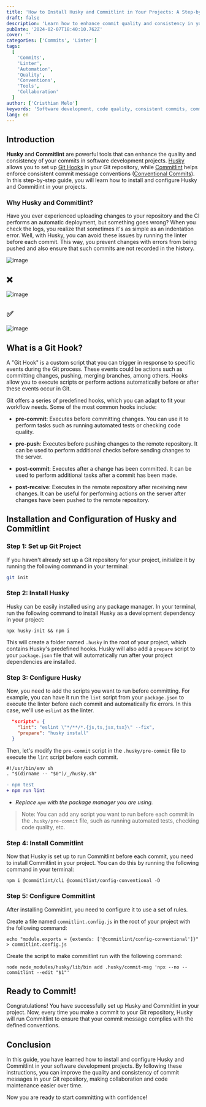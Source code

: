 ```yaml
---
title: 'How to Install Husky and Commitlint in Your Projects: A Step-by-Step Guide'
draft: false
description: 'Learn how to enhance commit quality and consistency in your software projects with Husky and Commitlint. This guide provides step-by-step instructions on installing and configuring these powerful tools, ensuring better collaboration and code maintenance through standardized commit messages.'
pubDate: '2024-02-07T18:40:10.762Z'
cover: ''
categories: ['Commits', 'Linter']
tags:
  [
    'Commits',
    'Linter',
    'Automation',
    'Quality',
    'Conventions',
    'Tools',
    'Collaboration'
  ]
author: ['Cristhian Melo']
keywords: 'Software development, code quality, consistent commits, commit conventions, Husky, Commitlint, Git Hooks, process automation, version control'
lang: en
---
```


## Introduction

**Husky** and **Commitlint** are powerful tools that can enhance the quality and consistency of your commits in software development projects. [Husky](https://typicode.github.io/husky/) allows you to set up [Git Hooks](#what-is-a-git-hook) in your Git repository, while [Commitlint](https://commitlint.js.org/#/) helps enforce consistent commit message conventions ([Conventional Commits](https://www.conventionalcommits.org/en/v1.0.0/)). In this step-by-step guide, you will learn how to install and configure Husky and Commitlint in your projects.

### Why Husky and Commitlint?

Have you ever experienced uploading changes to your repository and the CI performs an automatic deployment, but something goes wrong? When you check the logs, you realize that sometimes it's as simple as an indentation error. Well, with Husky, you can avoid these issues by running the linter before each commit. This way, you prevent changes with errors from being pushed and also ensure that such commits are not recorded in the history.

![image](/blog/how-to-install-husky-and-commitlint-in-your-projects-a-step-by-step-guide/indent-problem.webp)

## ❌

![image](/blog/how-to-install-husky-and-commitlint-in-your-projects-a-step-by-step-guide/no-conventional-commit.webp)

## ✅

![image](/blog/how-to-install-husky-and-commitlint-in-your-projects-a-step-by-step-guide/conventional-commit.webp)

## What is a Git Hook?

A "Git Hook" is a custom script that you can trigger in response to specific events during the Git process. These events could be actions such as committing changes, pushing, merging branches, among others. Hooks allow you to execute scripts or perform actions automatically before or after these events occur in Git.

Git offers a series of predefined hooks, which you can adapt to fit your workflow needs. Some of the most common hooks include:

- **pre-commit**: Executes before committing changes. You can use it to perform tasks such as running automated tests or checking code quality.

- **pre-push**: Executes before pushing changes to the remote repository. It can be used to perform additional checks before sending changes to the server.

- **post-commit**: Executes after a change has been committed. It can be used to perform additional tasks after a commit has been made.

- **post-receive**: Executes in the remote repository after receiving new changes. It can be useful for performing actions on the server after changes have been pushed to the remote repository.

## Installation and Configuration of Husky and Commitlint

### Step 1: Set up Git Project

If you haven't already set up a Git repository for your project, initialize it by running the following command in your terminal:

```bash
git init
```

### Step 2: Install Husky

Husky can be easily installed using any package manager. In your terminal, run the following command to install Husky as a development dependency in your project:

```shell
npx husky-init && npm i
```

This will create a folder named `.husky` in the root of your project, which contains Husky's predefined hooks. Husky will also add a `prepare` script to your `package.json` file that will automatically run after your project dependencies are installed.

### Step 3: Configure Husky

Now, you need to add the scripts you want to run before committing. For example, you can have it run the `lint` script from your `package.json` to execute the linter before each commit and automatically fix errors. In this case, we'll use `eslint` as the linter.

```json
  "scripts": {
    "lint": "eslint \"*/**/*.{js,ts,jsx,tsx}\" --fix",
    "prepare": "husky install"
  }
```

Then, let's modify the `pre-commit` script in the `.husky/pre-commit` file to execute the `lint` script before each commit.

```diff title=".husky/pre-commit"
#!/usr/bin/env sh
. "$(dirname -- "$0")/_/husky.sh"

- npm test
+ npm run lint
```

- _Replace `npm` with the package manager you are using._

> Note: You can add any script you want to run before each commit in the `.husky/pre-commit` file, such as running automated tests, checking code quality, etc.

### Step 4: Install Commitlint

Now that Husky is set up to run Commitlint before each commit, you need to install Commitlint in your project. You can do this by running the following command in your terminal:

```shell
npm i @commitlint/cli @commitlint/config-conventional -D
```

### Step 5: Configure Commitlint

After installing Commitlint, you need to configure it to use a set of rules.

Create a file named `commitlint.config.js` in the root of your project with the following command:

```shell
echo "module.exports = {extends: ['@commitlint/config-conventional']}" > commitlint.config.js
```

Create the script to make commitlint run with the following command:

```shell
node node_modules/husky/lib/bin add .husky/commit-msg 'npx --no -- commitlint --edit "$1"'
```

## Ready to Commit!

Congratulations! You have successfully set up Husky and Commitlint in your project. Now, every time you make a commit to your Git repository, Husky will run Commitlint to ensure that your commit message complies with the defined conventions.

## Conclusion

In this guide, you have learned how to install and configure Husky and Commitlint in your software development projects. By following these instructions, you can improve the quality and consistency of commit messages in your Git repository, making collaboration and code maintenance easier over time.

Now you are ready to start committing with confidence!
